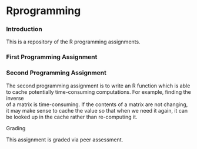 Rprogramming
============
### Introduction

This is a repository of the R programming assignments. 

### First Programming Assignment

### Second Programming Assignment

The second programming assignment is to write an R function which is able to 
cache potentially time-consuming computations. For example, finding the inverse  
of a matrix is time-consuming. If the contents of a matrix are not changing, it 
may make sense to cache the value so that when we need it again, it can be looked 
up in the cache rather than re-computing it. 

Grading

This assignment is graded via peer assessment. 
